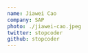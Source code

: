 ```yaml
---
name: Jiawei Cao
company: SAP
photo: ./jiawei-cao.jpeg
twitter: stopcoder
github: stopcoder
---
```

